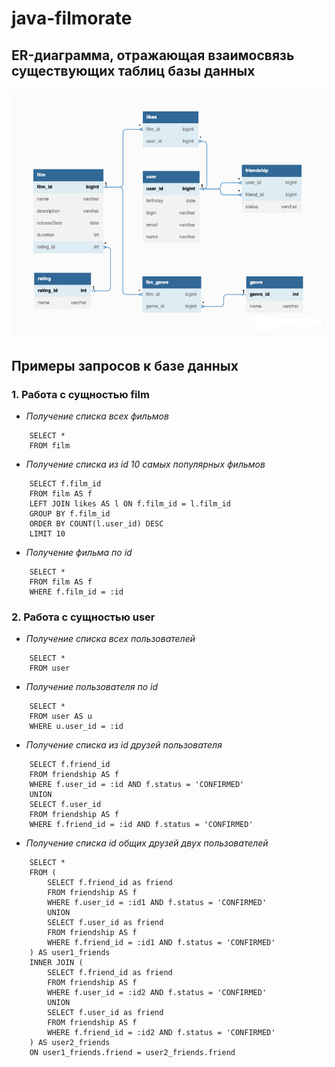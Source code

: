 # java-filmorate 
## ER-диаграмма, отражающая взаимосвязь существующих таблиц базы данных
![ER-диаграмма](src/main/resources/static/ER-diagram.png)

## Примеры запросов к базе данных
### 1. Работа с сущностью film
- *Получение списка всех фильмов*
```
    SELECT *
    FROM film
```
- *Получение списка из id 10 самых популярных фильмов*
```
    SELECT f.film_id
    FROM film AS f 
    LEFT JOIN likes AS l ON f.film_id = l.film_id
    GROUP BY f.film_id
    ORDER BY COUNT(l.user_id) DESC
    LIMIT 10
```
- *Получение фильма по id*
```
    SELECT *
    FROM film AS f
    WHERE f.film_id = :id
```

### 2. Работа с сущностью user
- *Получение списка всех пользователей*
```
    SELECT *
    FROM user
```
- *Получение пользователя по id*
```
    SELECT *
    FROM user AS u
    WHERE u.user_id = :id
```
- *Получение списка из id друзей пользователя*
```
    SELECT f.friend_id
    FROM friendship AS f
    WHERE f.user_id = :id AND f.status = 'CONFIRMED'
    UNION
    SELECT f.user_id
    FROM friendship AS f
    WHERE f.friend_id = :id AND f.status = 'CONFIRMED'
```
- *Получение списка id общих друзей двух пользователей*
```
    SELECT *
    FROM (
        SELECT f.friend_id as friend
        FROM friendship AS f
        WHERE f.user_id = :id1 AND f.status = 'CONFIRMED'
        UNION
        SELECT f.user_id as friend
        FROM friendship AS f
        WHERE f.friend_id = :id1 AND f.status = 'CONFIRMED'
    ) AS user1_friends
    INNER JOIN (
        SELECT f.friend_id as friend
        FROM friendship AS f
        WHERE f.user_id = :id2 AND f.status = 'CONFIRMED'
        UNION
        SELECT f.user_id as friend
        FROM friendship AS f
        WHERE f.friend_id = :id2 AND f.status = 'CONFIRMED'
    ) AS user2_friends
    ON user1_friends.friend = user2_friends.friend
```